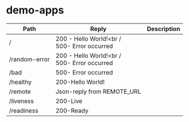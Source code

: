 # demo-apps

| Path          | Reply                                            | Description |
| ------------- | ------------------------------------------------ | ----------- |
| /             | 200 - Hello World!<br /<br />500- Error occurred |             |
| /random-error | 200 - Hello World!<br /<br />500- Error occurred |             |
| /bad          | 500- Error occurred                              |             |
| /healthy      | 200-Hello World!                                 |             |
| /remote       | Json-reply from REMOTE_URL                       |             |
| /liveness     | 200-Live                                         |             |
| /readiness    | 200-Ready                                        |             |

